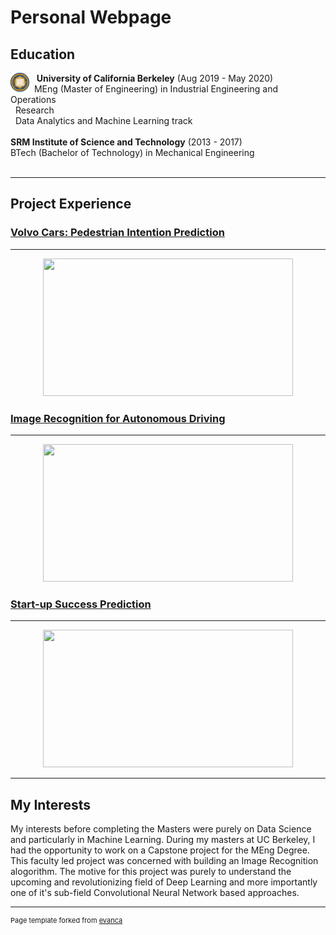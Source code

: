 # Personal Webpage

## Education

<img style="float: left;" src="images/berkeley.png?raw=true" width="30" height="30"/> &nbsp;&nbsp;
**University of California Berkeley** (Aug 2019 - May 2020)
<br>
&nbsp;&nbsp;MEng (Master of Engineering) in Industrial Engineering and Operations 
<br>
&nbsp;&nbsp;Research
<br>
&nbsp;&nbsp;Data Analytics and Machine Learning track
<br><br>
**SRM Institute of Science and Technology** (2013 - 2017)
<br>
BTech (Bachelor of Technology) in Mechanical Engineering
<br><br>

---

## Project Experience

### [Volvo Cars: Pedestrian Intention Prediction](/meng_volvo.md)

---

<p align='center'>
    <img src="images/modelC.gif?raw=true" width="400" height="220"/>
</p>

### [Image Recognition for Autonomous Driving](/meng_capstone.md)

---

<p align='center'>
    <img src="images/ripple.png?raw=true" width="400" height="220"/>
</p>

### [Start-up Success Prediction](/meng_startup.md)

---

<p align='center'>
    <img src="images/modelC1.gif?raw=true" width="400" height="220"/>
</p>

---

## My Interests

My interests before completing the Masters were purely on Data Science and particularly in Machine Learning. During my masters at UC Berkeley, I had the opportunity to work on a Capstone project for the MEng Degree. This faculty led project was concerned with building an Image Recognition alogorithm. The motive for this project was purely to understand the upcoming and revolutionizing field of Deep Learning and more importantly one of it's sub-field Convolutional Neural Network based approaches. 

---
<p style="font-size:11px">Page template forked from <a href="https://github.com/evanca/quick-portfolio">evanca</a></p>
<!-- Remove above link if you don't want to attibute -->
